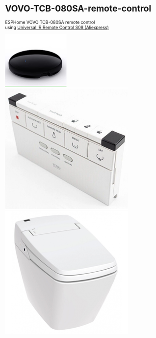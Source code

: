 # VOVO-TCB-080SA-remote-control
ESPHome VOVO TCB-080SA remote control<br/>
using [Universal IR Remote Control S08 (Aliexpress)](https://www.aliexpress.com/item/4000764652478.html)

<img src="/pix/S08.jpg" width="200">
<img src="/pix/RC.jpg" width="400">
<img src="/pix/bidet.jpg" width="400">
